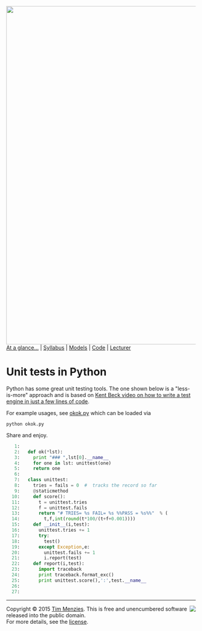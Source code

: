 [<img width=900 src="https://raw.githubusercontent.com/txt/mase/master/img/banner1.png">](https://github.com/txt/mase/blob/master/README.md)   
[At a glance...](https://github.com/txt/mase/blob/master/OVERVIEW.md) |
[Syllabus](https://github.com/txt/mase/blob/master/SYLLABUS.md) |
[Models](https://github.com/txt/mase/blob/master/MODELS.md) |
[Code](https://github.com/txt/mase/tree/master/src) |
[Lecturer](http://menzies.us) 



# Unit tests in Python

Python has some great unit testing tools. The one
shown below is a "less-is-more" approach and is
based on [Kent Beck video on how to write a test engine in just a 
few lines of code](https://www.youtube.com/watch?v=nIonZ6-4nuU).

For example usages, see [okok.py](okok.md) which can be loaded via

```
python okok.py
```

Share and enjoy.

````python
   1:   
   2:   def ok(*lst):
   3:     print "### ",lst[0].__name__
   4:     for one in lst: unittest(one)
   5:     return one
   6:   
   7:   class unittest:
   8:     tries = fails = 0  #  tracks the record so far
   9:     @staticmethod
  10:     def score():
  11:       t = unittest.tries
  12:       f = unittest.fails
  13:       return "# TRIES= %s FAIL= %s %%PASS = %s%%"  % (
  14:         t,f,int(round(t*100/(t+f+0.001))))
  15:     def __init__(i,test):
  16:       unittest.tries += 1
  17:       try:
  18:         test()
  19:       except Exception,e:
  20:         unittest.fails += 1
  21:         i.report(test)
  22:     def report(i,test):
  23:       import traceback
  24:       print traceback.format_exc()
  25:       print unittest.score(),':',test.__name__
  26:   
  27:       
````


_________

<img align=right src="https://raw.githubusercontent.com/txt/mase/master/img/pd-icon.png">Copyright © 2015 [Tim Menzies](http://menzies.us).
This is free and unencumbered software released into the public domain.   
For more details, see the [license](https://github.com/txt/mase/blob/master/LICENSE.md).


